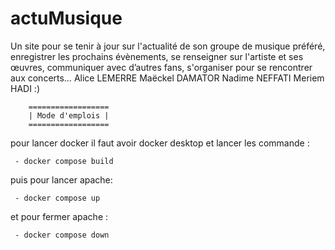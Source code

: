 # actuMusique
Un site pour se tenir à jour sur l'actualité de son groupe de musique préféré, enregistrer les prochains évènements, se renseigner sur l'artiste et ses œuvres, communiquer avec d’autres fans, s'organiser pour se rencontrer aux concerts…
Alice LEMERRE
Maëckel DAMATOR
Nadime NEFFATI
Meriem HADI :)

        ==================
        | Mode d'emplois |
        ==================

pour lancer docker il faut avoir docker desktop et lancer les commande :

     - docker compose build
 
 puis pour lancer apache: 

     - docker compose up

 et pour fermer apache : 

     - docker compose down
